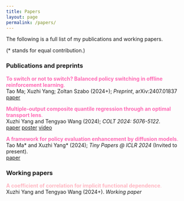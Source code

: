 ```yaml
---
title: Papers
layout: page
permalink: /papers/
---
```


The following is a full list of my publications and working papers.

(* stands for equal contribution.)   

### **Publications and preprints**

<span style="color:#FF69B4">**To switch or not to switch? Balanced policy switching in offline reinforcement learning**.</span> <br /> Tao Ma; Xuzhi Yang; Zoltan Szabo (2024+); *Preprint*, arXiv:2407.01837
 <br /> [paper](/assets/papers/SwichingCost.pdf)

<span style="color:#FF69B4">**Multiple-output composite quantile regression through an optimal transport lens**.</span> <br /> Xuzhi Yang and Tengyao Wang (2024); *COLT 2024: 5076-5122*.
 <br /> 
 [paper](/assets/papers/yang24.pdf)
 [poster](/assets/papers/yang24_poster.pdf)
 [video](https://www.youtube.com/watch?v=wtMAM6VBVVo)

<span style="color:#FF69B4">**A framework for policy evaluation enhancement by diffusion models**.</span> <br /> Tao Ma\* and Xuzhi Yang\* (2024); *Tiny Papers @ ICLR 2024* (Invited to present).
 <br /> [paper](/assets/papers/taotiny.pdf)

### **Working papers**

<span style="color:	#FFB6C1">**A coefficient of correlation for implicit functional dependence**.</span> <br /> Xuzhi Yang and Tengyao Wang (2024+). *Working paper*
 <br /> 